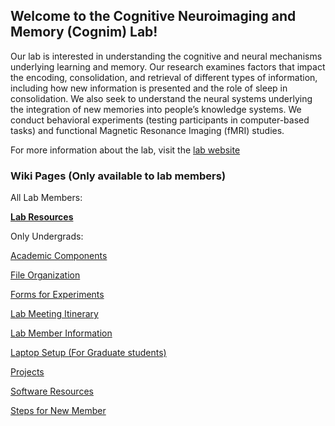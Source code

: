 ## Welcome to the Cognitive Neuroimaging and Memory (Cognim) Lab!

Our lab is interested in understanding the cognitive and neural mechanisms underlying learning and memory. Our research examines factors that impact the encoding, consolidation, and retrieval of different types of information, including how new information is presented and the role of sleep in consolidation. We also seek to understand the neural systems underlying the integration of new memories into people’s knowledge systems. We conduct behavioral experiments (testing participants in computer-based tasks) and functional Magnetic Resonance Imaging (fMRI) studies.

For more information about the lab, visit the [lab website](http://www.mcoutanche.com/)

### Wiki Pages (Only available to lab members)

All Lab Members:

**[Lab Resources](https://github.com/Pitt-Cognim-Lab/Lab_Information/blob/main/Lab%20Resources.md)**

Only Undergrads:

[Academic Components](https://github.com/Pitt-Cognim-Lab/Lab_Information/blob/main/Academic%20Component.md)

[File Organization](https://github.com/Pitt-Cognim-Lab/Lab_Information/blob/main/File%20Organization.md)

[Forms for Experiments](https://github.com/Pitt-Cognim-Lab/Lab_Information/blob/main/Forms%20for%20Experiments.md)

[Lab Meeting Itinerary](https://github.com/Pitt-Cognim-Lab/Lab_Information/blob/main/Lab%20Meeting%20Itinerary.md)

[Lab Member Information](https://github.com/Pitt-Cognim-Lab/Lab_Information/blob/main/Lab%20Member%20Information.md)

[Laptop Setup (For Graduate students)](https://github.com/Pitt-Cognim-Lab/Lab_Information/blob/main/Laptop%20Setup.md)

[Projects](https://github.com/Pitt-Cognim-Lab/Lab_Information/blob/main/Projects.md)

[Software Resources](https://github.com/Pitt-Cognim-Lab/Lab_Information/blob/main/Software%20Resources.md)

[Steps for New Member](https://github.com/Pitt-Cognim-Lab/Lab_Information/blob/main/Steps%20for%20New%20Members.md)
